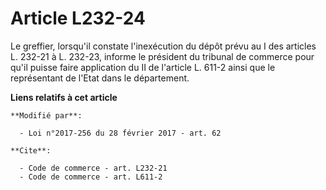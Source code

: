 # Article L232-24

Le greffier, lorsqu'il constate l'inexécution du dépôt prévu au I des articles L. 232-21 à L. 232-23, informe le président du
tribunal de commerce pour qu'il puisse faire application du II de l'article L. 611-2 ainsi que le représentant de l'Etat dans
le département.

**Liens relatifs à cet article**

	**Modifié par**:

	  - Loi n°2017-256 du 28 février 2017 - art. 62

	**Cite**:

	  - Code de commerce - art. L232-21
	  - Code de commerce - art. L611-2
